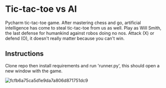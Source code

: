 # Tic-tac-toe vs AI

Pycharm tic-tac-toe game. After mastering chess and go, artificial intelligence has come to steal tic-tac-toe from us as well. Play as Will Smith, the last defense for humankind against robos doing no nos. Attack (X) or defend (O), it doesn't really matter because you can't win.

## Instructions

Clone repo then install requirements and run 'runner.py', this should open a new window with the game. 

![fcfb6a75ca5d1e9da7a806d871751dc9](https://github.com/user-attachments/assets/1ed5eedf-bada-43ba-9c2d-8de1c4895931)
